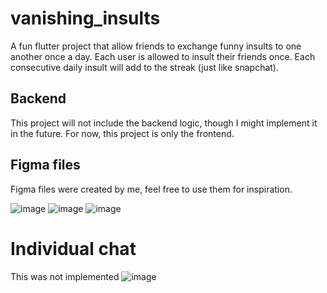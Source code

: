 # vanishing_insults

A fun flutter project that allow friends to exchange funny insults to one another once a day. Each user is allowed to insult their friends once. Each consecutive daily insult will add to the streak (just like snapchat). 

## Backend

This project will not include the backend logic, though I might implement it in the future. For now, this project is only the frontend.

## Figma files
Figma files were created by me, feel free to use them for inspiration.

![image](https://user-images.githubusercontent.com/95036084/151712849-ef3b911f-4d8e-494b-b760-bc7b971cab55.png) ![image](https://user-images.githubusercontent.com/95036084/151712890-ae18a22d-bc32-431f-b830-3a61b2ceba14.png) ![image](https://user-images.githubusercontent.com/95036084/151712906-f7cc130d-48a1-4b3a-9b57-73de0b7658d9.png)


# Individual chat
This was not implemented
![image](https://user-images.githubusercontent.com/95036084/151712932-4bbe7834-fcad-4ab4-9b2c-6c4b559f232c.png)
